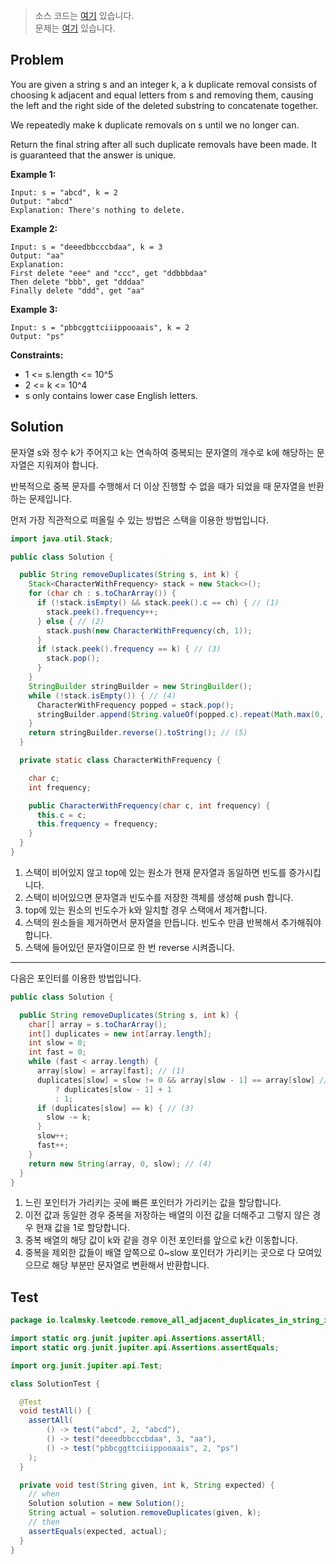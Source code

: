 > 소스 코드는 [여기](https://github.com/lcalmsky/leetcode/blob/master/src/main/java/io/lcalmsky/leetcode/remove_all_adjacent_duplicates_in_string_ii/Solution.java) 있습니다.  
> 문제는 [여기](https://leetcode.com/problems/remove-all-adjacent-duplicates-in-string-ii/) 있습니다.

## Problem

You are given a string s and an integer k, a k duplicate removal consists of choosing k adjacent and equal letters from s and removing them, causing the left and the right side of the deleted substring to concatenate together.

We repeatedly make k duplicate removals on s until we no longer can.

Return the final string after all such duplicate removals have been made. It is guaranteed that the answer is unique.


**Example 1:**
```text
Input: s = "abcd", k = 2
Output: "abcd"
Explanation: There's nothing to delete.
```

**Example 2:**
```text
Input: s = "deeedbbcccbdaa", k = 3
Output: "aa"
Explanation:
First delete "eee" and "ccc", get "ddbbbdaa"
Then delete "bbb", get "dddaa"
Finally delete "ddd", get "aa"
```

**Example 3:**
```text
Input: s = "pbbcggttciiippooaais", k = 2
Output: "ps"
```

**Constraints:**

* 1 <= s.length <= 10^5
* 2 <= k <= 10^4
* s only contains lower case English letters.

## Solution

문자열 s와 정수 k가 주어지고 k는 연속하여 중복되는 문자열의 개수로 k에 해당하는 문자열은 지워져야 합니다.

반복적으로 중복 문자를 수행해서 더 이상 진행할 수 없을 때가 되었을 때 문자열을 반환하는 문제입니다.

먼저 가장 직관적으로 떠올릴 수 있는 방법은 스택을 이용한 방법입니다.

```java
import java.util.Stack;

public class Solution {

  public String removeDuplicates(String s, int k) {
    Stack<CharacterWithFrequency> stack = new Stack<>();
    for (char ch : s.toCharArray()) {
      if (!stack.isEmpty() && stack.peek().c == ch) { // (1)
        stack.peek().frequency++;
      } else { // (2)
        stack.push(new CharacterWithFrequency(ch, 1));
      }
      if (stack.peek().frequency == k) { // (3)
        stack.pop();
      }
    }
    StringBuilder stringBuilder = new StringBuilder();
    while (!stack.isEmpty()) { // (4)
      CharacterWithFrequency popped = stack.pop();
      stringBuilder.append(String.valueOf(popped.c).repeat(Math.max(0, popped.frequency)));
    }
    return stringBuilder.reverse().toString(); // (5)
  }

  private static class CharacterWithFrequency {

    char c;
    int frequency;

    public CharacterWithFrequency(char c, int frequency) {
      this.c = c;
      this.frequency = frequency;
    }
  }
}

```

1. 스택이 비어있지 않고 top에 있는 원소가 현재 문자열과 동일하면 빈도를 증가시킵니다.
2. 스택이 비어있으면 문자열과 빈도수를 저장한 객체를 생성해 push 합니다.
3. top에 있는 원소의 빈도수가 k와 일치할 경우 스택에서 제거합니다.
4. 스택의 원소들을 제거하면서 문자열을 만듭니다. 빈도수 만큼 반복해서 추가해줘야 합니다.
5. 스택에 들어있던 문자열이므로 한 번 reverse 시켜줍니다.

---

다음은 포인터를 이용한 방법입니다.

```java
public class Solution {

  public String removeDuplicates(String s, int k) {
    char[] array = s.toCharArray();
    int[] duplicates = new int[array.length];
    int slow = 0;
    int fast = 0;
    while (fast < array.length) {
      array[slow] = array[fast]; // (1)
      duplicates[slow] = slow != 0 && array[slow - 1] == array[slow] // (2) 
          ? duplicates[slow - 1] + 1
          : 1;
      if (duplicates[slow] == k) { // (3)
        slow -= k;
      }
      slow++;
      fast++;
    }
    return new String(array, 0, slow); // (4)
  }
}
```

1. 느린 포인터가 가리키는 곳에 빠른 포인터가 가리키는 값을 할당합니다.
2. 이전 값과 동일한 경우 중복을 저장하는 배열의 이전 값을 더해주고 그렇지 않은 경우 현재 값을 1로 할당합니다.
3. 중복 배열의 해당 값이 k와 같을 경우 이전 포인터를 앞으로 k칸 이동합니다.
4. 중복을 제외한 값들이 배열 앞쪽으로 0~slow 포인터가 가리키는 곳으로 다 모여있으므로 해당 부분만 문자열로 변환해서 반환합니다.

## Test

```java
package io.lcalmsky.leetcode.remove_all_adjacent_duplicates_in_string_ii;

import static org.junit.jupiter.api.Assertions.assertAll;
import static org.junit.jupiter.api.Assertions.assertEquals;

import org.junit.jupiter.api.Test;

class SolutionTest {

  @Test
  void testAll() {
    assertAll(
        () -> test("abcd", 2, "abcd"),
        () -> test("deeedbbcccbdaa", 3, "aa"),
        () -> test("pbbcggttciiippooaais", 2, "ps")
    );
  }

  private void test(String given, int k, String expected) {
    // when
    Solution solution = new Solution();
    String actual = solution.removeDuplicates(given, k);
    // then
    assertEquals(expected, actual);
  }
}
```